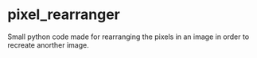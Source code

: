 # pixel_rearranger
Small python code made for rearranging the pixels in an image in order to recreate anorther image.
